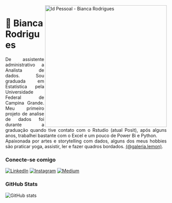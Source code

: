 <img align="right" alt="Id Pessoal - Bianca Rodrigues" height="380" src="https://file.notion.so/f/f/18ed1e7b-5a21-4c87-a78a-22794d88f745/4c78147b-3388-488e-b1b9-37c94fccc094/Code_typing-bro_(1).png?id=2741751f-6406-4358-ace5-04b4718bb549&table=block&spaceId=18ed1e7b-5a21-4c87-a78a-22794d88f745&expirationTimestamp=1716588000000&signature=cjQWu9rTMkx8qEd0DWoblAF_GUEoOX9o1odo_3hoKCU&downloadName=Code+typing-bro+%281%29.png">



# :lemon: Bianca Rodrigues

<p align="justify">De assistente administrativo a Analista de dados. Sou graduada em Estatística pela Universidade Federal de Campina Grande. Meu primeiro projeto de analise de dados foi durante a graduação quando tive contato com o Rstudio (atual Posit), após alguns anos, trabalhei bastante com o Excel e um pouco de Power Bi e Python.
<br>
 Apaixonada por artes e storytelling com dados, alguns dos meus hobbies são praticar yoga, assistir, ler e fazer quadros bordados. <a href="https://www.instagram.com/galeria.lemon/">(@galeria.lemon)</a>.</p>


### Conecte-se comigo


[![LinkedIn](https://img.shields.io/badge/-LinkedIn-000?style=for-the-badge&logo=linkedin&logoColor=BABF1F&color:FFF)](linkedin.com/in/crodriguesbianca)
[![Instagram](https://img.shields.io/badge/-Instagram-000?style=for-the-badge&logo=instagram&logoColor=BABF1F&color:FFF)](https://www.instagram.com/bia.bordei/)
[![Medium](https://img.shields.io/badge/-Medium-000?style=for-the-badge&logo=medium&logoColor=BABF1F&color:FFF)](https://lemondados.medium.com/)



### GitHub Stats

![GitHub stats](https://github-readme-stats-git-masterrstaa-rickstaa.vercel.app/api?username=lemondados&hide_title=true&show_icons=true&include_all_commits=false&count_private=true&line_height=25&hide=issues&bg_color=000&title_color=BABF1F&text_color=FFF&border_radius=3&border_color=BABF1Fc&icon_color=BABF1F&theme=jolly)


